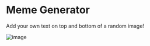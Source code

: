 # Meme Generator
Add your own text on top and bottom of a random image!

![image](https://github.com/asad-sharif/Meme-Generator/assets/143790420/2ca6c5be-96a5-459a-995c-976fa55edb18)
